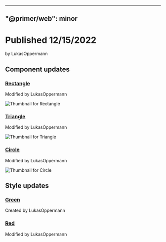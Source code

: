 
---
"@primer/web": minor
---
# Published 12/15/2022
by LukasOppermann
## Component updates
### [Rectangle](https://www.figma.com/file/HD7FUvOEHLtWvWuhu1AUaJ?node-id=1:3)
  Modified by LukasOppermann  
  
  ![Thumbnail for Rectangle](https://s3-alpha.figma.com/checkpoints/vYo/pZH/jtxczA1qkxsQnCRb/component_thumbnail_0.png?X-Amz-Algorithm=AWS4-HMAC-SHA256&X-Amz-Credential=AKIAQ4GOSFWCRF4HOUNN%2F20221215%2Fus-west-2%2Fs3%2Faws4_request&X-Amz-Date=20221215T000000Z&X-Amz-Expires=604800&X-Amz-SignedHeaders=host&X-Amz-Signature=ed0ccdd2bba1a17a5fd5d9bbe819aaf8355fee6341245983d0eeb531dbd3c938)
### [Triangle](https://www.figma.com/file/HD7FUvOEHLtWvWuhu1AUaJ?node-id=7:13)
  Modified by LukasOppermann  
  
  ![Thumbnail for Triangle](https://s3-alpha.figma.com/checkpoints/tq6/962/gS3EWTiUetAXKQKM/component_thumbnail_0.png?X-Amz-Algorithm=AWS4-HMAC-SHA256&X-Amz-Credential=AKIAQ4GOSFWCRF4HOUNN%2F20221215%2Fus-west-2%2Fs3%2Faws4_request&X-Amz-Date=20221215T000000Z&X-Amz-Expires=604800&X-Amz-SignedHeaders=host&X-Amz-Signature=7296177ed9a0bf1cf31adf2ffffeff0e265c440bc375df5f7484ebbf7780d48d)
### [Circle](https://www.figma.com/file/HD7FUvOEHLtWvWuhu1AUaJ?node-id=3:8)
  Modified by LukasOppermann  
  
  ![Thumbnail for Circle](https://s3-alpha.figma.com/checkpoints/XIC/Cst/FO4hThPT9SqCwjgI/component_thumbnail_1.png?X-Amz-Algorithm=AWS4-HMAC-SHA256&X-Amz-Credential=AKIAQ4GOSFWCRF4HOUNN%2F20221215%2Fus-west-2%2Fs3%2Faws4_request&X-Amz-Date=20221215T000000Z&X-Amz-Expires=604800&X-Amz-SignedHeaders=host&X-Amz-Signature=2204c77b8fbec035459648618b7ccbc0b102cf08960dd5a61aabfb034d3a993b)
## Style updates
### [Green](https://www.figma.com/file/HD7FUvOEHLtWvWuhu1AUaJ?node-id=25:4)
  Created by LukasOppermann
### [Red](https://www.figma.com/file/HD7FUvOEHLtWvWuhu1AUaJ?node-id=8:3)
  Modified by LukasOppermann
